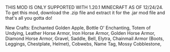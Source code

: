 THIS MOD IS ONLY SUPPORTED WITH 1.20.1 MINECRAFT AS OF 12/24/24. To get this mod, download the .zip file and extract it for the .jar mod file and that's all you gotta do!

New Crafts:
Enchanted Golden Apple,
Bottle O' Enchanting,
Totem of Undying,
Leather Horse Armor,
Iron Horse Armor,
Golden Horse Armor,
Diamond Horse Armor,
Gravel,
Saddle,
Bell,
Elytra,
Chainmail Armor (Boots, Leggings, Chestplate, Helmet),
Cobwebs,
Name Tag,
Mossy Cobblestone,
